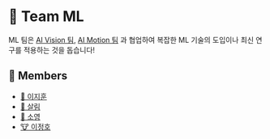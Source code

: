 # 🤖 Team ML

ML 팀은 [AI Vision 팀](/profile/vision/vision.md), [AI Motion 팀](/profile/motion/motion.md) 과 협업하여 복잡한 ML 기술의 도입이나 최신 연구를 적용하는 것을 돕습니다!

## 👥 Members

- [🐺 이지훈](/profile/ml/members/jihun.md)
- [🐯 살림](/profile/ml/members/saleem.md)
- [🐶 소영](/profile/ml/members/soyoung.md)
- [🐮 이정호](/profile/vision/members/jeongho.md)